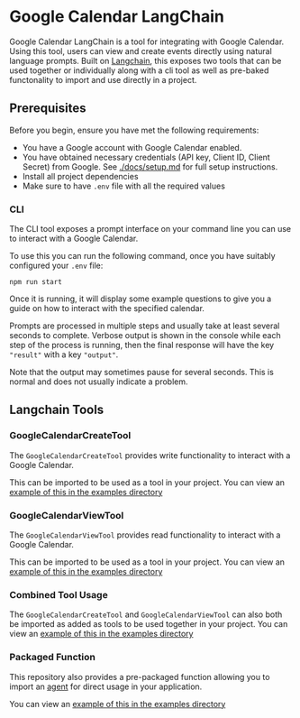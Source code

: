 # Google Calendar LangChain

Google Calendar LangChain is a tool for integrating with Google Calendar. Using this tool, users can view and create events directly using natural language prompts. Built on [Langchain](https://js.langchain.com/docs/), this exposes two tools that can be used together or individually along with a cli tool as well as pre-baked functonality to import and use directly in a project.

## Prerequisites

Before you begin, ensure you have met the following requirements:

- You have a Google account with Google Calendar enabled.
- You have obtained necessary credentials (API key, Client ID, Client Secret) from Google. See [./docs/setup.md](./docs/setup.md) for full setup instructions.
- Install all project dependencies
- Make sure to have `.env` file with all the required values

### CLI

The CLI tool exposes a prompt interface on your command line you can use to interact with a Google Calendar.

To use this you can run the following command, once you have suitably configured your `.env` file:

```
npm run start
```

Once it is running, it will display some example questions to give you a guide on how to interact with the specified calendar.

Prompts are processed in multiple steps and usually take at least several seconds to complete. Verbose output is shown in the console while each step of the process is running, then the final response will have the key `"result"` with a key `"output"`.

Note that the output may sometimes pause for several seconds. This is normal and does not usually indicate a problem.

## Langchain Tools

### GoogleCalendarCreateTool

The `GoogleCalendarCreateTool` provides write functionality to interact with a Google Calendar.

This can be imported to be used as a tool in your project. You can view an [example of this in the examples directory](src/example/create-tool.ts)

### GoogleCalendarViewTool

The `GoogleCalendarViewTool` provides read functionality to interact with a Google Calendar.

This can be imported to be used as a tool in your project. You can view an [example of this in the examples directory](src/example/view-tool.ts)

### Combined Tool Usage

The `GoogleCalendarCreateTool` and `GoogleCalendarViewTool` can also both be imported as added as tools to be used together in your project. You can view an [example of this in the examples directory](src/example/combined-tools.ts)

### Packaged Function

This repository also provides a pre-packaged function allowing you to import an [agent](https://js.langchain.com/docs/modules/agents/) for direct usage in your application.

You can view an [example of this in the examples directory](src/example/agent.ts)
